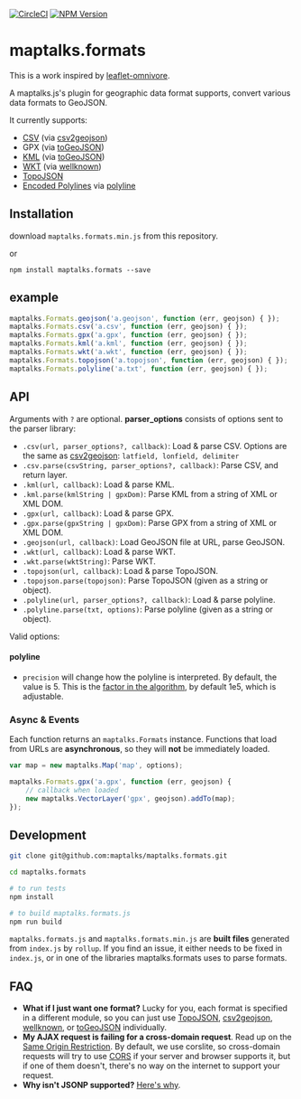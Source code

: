 [![CircleCI](https://circleci.com/gh/maptalks/maptalks.formats/tree/master.svg?style=shield)](https://circleci.com/gh/maptalks/maptalks.formats/)
[![NPM Version](https://img.shields.io/npm/v/maptalks.formats.svg)](https://github.com/maptalks/maptalks.formats)

# maptalks.formats

This is a work inspired by [leaflet-omnivore](https://github.com/mapbox/leaflet-omnivore). 

A maptalks.js's plugin for geographic data format supports, convert various data formats to GeoJSON.

It currently supports:

* [CSV](http://en.wikipedia.org/wiki/Comma-separated_values) (via [csv2geojson](https://github.com/mapbox/csv2geojson))
* GPX (via [toGeoJSON](https://github.com/mapbox/togeojson))
* [KML](http://developers.google.com/kml/documentation/) (via [toGeoJSON](https://github.com/mapbox/togeojson))
* [WKT](http://en.wikipedia.org/wiki/Well-known_text) (via [wellknown](https://github.com/mapbox/wellknown))
* [TopoJSON](https://github.com/mbostock/topojson)
* [Encoded Polylines](https://developers.google.com/maps/documentation/utilities/polylinealgorithm) via [polyline](https://github.com/mapbox/polyline)


## Installation

download `maptalks.formats.min.js` from this repository.

or

```
npm install maptalks.formats --save
```

## example

```js
maptalks.Formats.geojson('a.geojson', function (err, geojson) { });
maptalks.Formats.csv('a.csv', function (err, geojson) { });
maptalks.Formats.gpx('a.gpx', function (err, geojson) { });
maptalks.Formats.kml('a.kml', function (err, geojson) { });
maptalks.Formats.wkt('a.wkt', function (err, geojson) { });
maptalks.Formats.topojson('a.topojson', function (err, geojson) { });
maptalks.Formats.polyline('a.txt', function (err, geojson) { });
```

## API

Arguments with `?` are optional. **parser_options** consists of options
sent to the parser library:


* `.csv(url, parser_options?, callback)`: Load & parse CSV. Options are the same as [csv2geojson](https://github.com/mapbox/csv2geojson#api): `latfield, lonfield, delimiter`
* `.csv.parse(csvString, parser_options?, callback)`: Parse CSV, and return layer.
* `.kml(url, callback)`: Load & parse KML.
* `.kml.parse(kmlString | gpxDom)`: Parse KML from a string of XML or XML DOM.
* `.gpx(url, callback)`: Load & parse GPX.
* `.gpx.parse(gpxString | gpxDom)`: Parse GPX from a string of XML or XML DOM.
* `.geojson(url, callback)`: Load GeoJSON file at URL, parse GeoJSON.
* `.wkt(url, callback)`: Load & parse WKT.
* `.wkt.parse(wktString)`: Parse WKT.
* `.topojson(url, callback)`: Load & parse TopoJSON.
* `.topojson.parse(topojson)`: Parse TopoJSON (given as a string or object).
* `.polyline(url, parser_options?, callback)`: Load & parse polyline.
* `.polyline.parse(txt, options)`: Parse polyline (given as a string or object).

Valid options:

#### polyline

* `precision` will change how the polyline is interpreted. By default, the value
  is 5. This is the [factor in the algorithm](https://developers.google.com/maps/documentation/utilities/polylinealgorithm),
  by default 1e5, which is adjustable.


### Async & Events

Each function returns an `maptalks.Formats` instance. Functions that load from URLs
are **asynchronous**, so they will **not** be immediately loaded.

```js
var map = new maptalks.Map('map', options);

maptalks.Formats.gpx('a.gpx', function (err, geojson) {
    // callback when loaded
    new maptalks.VectorLayer('gpx', geojson).addTo(map);
});
```


## Development

```sh
git clone git@github.com:maptalks/maptalks.formats.git

cd maptalks.formats

# to run tests
npm install

# to build maptalks.formats.js
npm run build
```

`maptalks.formats.js` and `maptalks.formats.min.js` are **built files** generated
from `index.js` by `rollup`. If you find an issue, it either needs to be
fixed in `index.js`, or in one of the libraries maptalks.formats uses
to parse formats.

## FAQ

* **What if I just want one format?** Lucky for you, each format is specified
  in a different module, so you can just use [TopoJSON](https://github.com/mbostock/topojson),
  [csv2geojson](https://github.com/mapbox/csv2geojson), [wellknown](https://github.com/mapbox/wellknown), or
  [toGeoJSON](https://github.com/mapbox/togeojson)
  individually.
* **My AJAX request is failing for a cross-domain request**. Read up on the [Same Origin Restriction](http://en.wikipedia.org/wiki/Same-origin_policy).
  By default, we use corslite, so cross-domain requests will try to use [CORS](http://en.wikipedia.org/wiki/Cross-origin_resource_sharing)
  if your server and browser supports it, but if one of them doesn't, there's no
  way on the internet to support your request.
* **Why isn't JSONP supported?** [Here's why](https://gist.github.com/tmcw/6244497).
